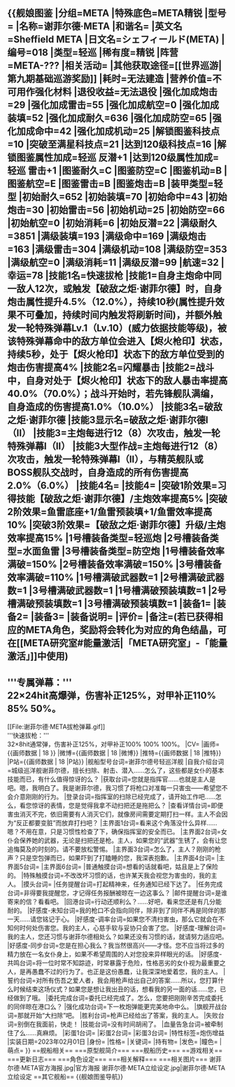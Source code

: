 {{舰娘图鉴 
|分组=META
|特殊底色=META精锐
|型号=
|名称=谢菲尔德·META
|和谐名=
|英文名=Sheffield META
|日文名=シェフィールド(META)
|编号=018
|类型=轻巡
|稀有度=精锐
|阵营=META-???
|相关活动=
|其他获取途径=[[世界巡游|第九期基础巡游奖励]]
|耗时=无法建造
|营养价值=不可用作强化材料
|退役收益=无法退役
|强化加成炮击=29
|强化加成雷击=55
|强化加成航空=0
|强化加成装填=52
|强化加成耐久=636
|强化加成防空=65
|强化加成命中=42
|强化加成机动=25
|解锁图鉴科技点=10
|突破至满星科技点=21
|达到120级科技点=16
|解锁图鉴属性加成=轻巡 反潜+1
|达到120级属性加成=轻巡 雷击+1
|图鉴耐久=C
|图鉴防空=C
|图鉴机动=B
|图鉴航空=E
|图鉴雷击=B
|图鉴炮击=B
|装甲类型=轻型
|初始耐久=652
|初始装填=70
|初始命中=43
|初始炮击=30
|初始雷击=56
|初始机动=25
|初始防空=66
|初始航空=0
|初始消耗=6
|初始反潜=22
|满级耐久=3851
|满级装填=193
|满级命中=169
|满级炮击=163
|满级雷击=304
|满级机动=108
|满级防空=353
|满级航空=0
|满级消耗=11
|满级反潜=99
|航速=32
|幸运=78
|技能1名=快速拔枪
|技能1=自身主炮命中同一敌人12次，或触发【破敌之炬·谢菲尔德】时，自身炮击属性提升4.5%（12.0%），持续10秒(属性提升效果不可叠加，持续时间内触发将刷新时间)，并额外触发一轮特殊弹幕Lv.1（Lv.10）(威力依据技能等级)，被该特殊弹幕命中的敌方单位会进入【烬火枪印】状态，持续5秒，处于【烬火枪印】状态下的敌方单位受到的炮击伤害提高4%
|技能2名=闪耀暴击
|技能2=战斗中，自身对处于【烬火枪印】状态下的敌人暴击率提高40.0%（70.0%）；战斗开始时，若先锋舰队满编，自身造成的伤害提高1.0%（10.0%）
|技能3名=破敌之炬·谢菲尔德
|技能3显示名=破敌之炬·谢菲尔德I（II）
|技能3=主炮每进行12（8）次攻击，触发一轮特殊弹幕I（II）
|技能3大型作战=主炮每进行12（8）次攻击，触发一轮特殊弹幕I（II），与精英舰队或BOSS舰队交战时，自身造成的所有伤害提高2.0%（6.0%）
|技能4名=
|技能4=
|突破1阶效果=习得技能【破敌之炬·谢菲尔德】/主炮效率提高5%
|突破2阶效果=鱼雷底座+1/鱼雷预装填+1/鱼雷效率提高10%
|突破3阶效果=【破敌之炬·谢菲尔德】升级/主炮效率提高15%
|1号槽装备类型=轻巡炮
|2号槽装备类型=水面鱼雷
|3号槽装备类型=防空炮
|1号槽装备效率满破=150%
|2号槽装备效率满破=150%
|3号槽装备效率满破=110%
|1号槽满破武器数=1
|2号槽满破武器数=1
|3号槽满破武器数=1
|1号槽满破预装填数=1
|2号槽满破预装填数=1
|3号槽满破预装填数=1
|装备1=
|装备2=
|装备3=
|装备说明=
|评价=
|备注=(若已获得相应的META角色，奖励将会转化为对应的角色结晶，可在[[META研究室#能量激活|「META研究室」-「能量激活」]]中使用)
----
'''专属弹幕：'''<br>
22×24hit高爆弹，伤害补正125%，对甲补正110% 85% 50%。
----
[[File:谢菲尔德·META拔枪弹幕.gif]]<br>
'''快速拔枪：'''<br>
32×8hit通常弹，伤害补正125%，对甲补正100% 100% 100%。
|CV=
|画师={{画师数据 | 18 }}
|微博={{画师数据 | 18 |微博}}
|推特={{画师数据 | 18 |推特}}
|P站={{画师数据 | 18 |P站}}
|舰船型号台词=谢菲尔德号轻巡洋舰
|自我介绍台词=城级巡洋舰谢菲尔德，擅长扫除、射击、潜入……怎么了，这些都是女仆的基本技能而已，有什么值得惊讶的么？
|获取台词=您就是指挥官……也就是主人是吧。嗯，我明白了。我是谢菲尔德，我习惯了将枪口对准每一只害虫——希望您不会介意刚刚的行为。
|登录台词=指挥室的扫除已经完成了，请开始工作吧……怎么，看您惊讶的表情，您是觉得我拿不动扫把还是拖把么？
|查看详情台词=即便害虫消灭不完，依旧需要有人消灭它们，就像房间需要定期打扫一样。主人不会因为“反正都要变脏”而放弃打扫吧？
|主界面1台词=看来这个角落没什么异样……嗯？不用在意，只是习惯性检查了下，确保指挥室的安全而已。
|主界面2台词=女仆会保养她的武器，无论是扫把还是枪。主人，如果您的“武器”生锈了，会有让您追悔莫及的时刻的。请不要放松警惕。
|主界面3台词=怎么了，主人？刚刚的枪声？只是空包弹而已，如果吓到了打瞌睡的您，我深表抱歉。
|主界面4台词=
|主界面5台词=
|主界面6台词= 
|普通触摸台词=想看的话就看吧，姑且是上了保险的。
|特殊触摸台词=不改改坏习惯的话，也许某天我会视您为害虫的，我的主人。
|摸头台词=
|任务提醒台词=打起精神来，任务通知已经下达了。
|任务完成台词=非得要我提醒您，才记得任务报酬被晾在一边这事么？
|邮件提醒台词=是谁寄来的信？看看吧。
|回港台词=行动还顺利么？……好吧，看来您还是有几分能耐的。
|好感度-未知台词=我的枪口不会指向同伴，除非到了同伴不再是同伴的那一天……请您铭记于心。
|好感度-调率台词=如果您不清扫害虫，那么它就会在不知何时何处伤害您。我的主人，心慈手软与妥协只会害了您。
|好感度-理解台词=我的主人，您还习惯与谢菲尔德相处么？如果还没有习惯的话，就请努力适应吧。
|好感度-同步台词=您是在担心我么？我当然很高兴——才怪。您不应当将过多的精力放在一名女仆身上，如果不希望周围的人对您投来异样眼光的话。
|好感度-共鸣台词=将一位时常不知踪迹，时常暴露于危险，性格恶劣的女仆视为最重要之人，是再愚蠢不过的行为了。也正是这份愚蠢，让我深深地爱着您，我的主人。
|誓约台词=对所有伤吾之爱人者，我会用枪声给出自己的答案……所以，您打算什么时候结束这场仪式？如果您是想让我出丑的话，想看我的另一面的话……您，已经做到了哦。
|委托完成台词=委托已经完成了。怎么，您要把刚刚辛苦完成委托的同伴晾在港口么？
|强化成功台词=下一枚炮弹能更完美地命中么。
|旗舰开战台词=那就开始“大扫除”吧。
|胜利台词=枪声已经给出了答案，我的主人。
|失败台词=别倒在我面前，快走！
|技能台词=没有时间胡闹了。
|血量告急台词=被牵制住了么……真麻烦。
|彩蛋1台词=
|彩蛋2台词=
|彩蛋3台词=
|特性标签=炮伤增益
|实装日期=2023年02月01日
|身份=
|性格=
|关键词=
|持有物=
|发色=
|瞳色=
|萌点=
}}
==舰船相关==
===原型舰简介===
===舰船历史===
==游戏相关==
===更新日志===
===角色设定===
===相关解释===
===相关图片===
<gallery mode="packed" heights="300px">
谢菲尔德·META官方海报.jpg|官方海报
谢菲尔德·META立绘设定.jpg|谢菲尔德·META立绘设定
</gallery>
==其它舰船==
{{舰娘图鉴导航}}